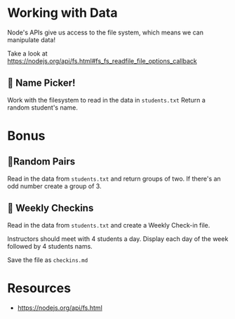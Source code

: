 # Working with Data

Node's APIs give us access to the file system, which means we can manipulate data!

Take a look at https://nodejs.org/api/fs.html#fs_fs_readfile_file_options_callback

## 🙋 Name Picker!

Work with the filesystem to read in the data in `students.txt`
Return a random student's name.

# Bonus 

## 👯‍Random Pairs

Read in the data from `students.txt` and return groups of two.
If there's an odd number create a group of 3.

## 👩‍ Weekly Checkins

Read in the data from `students.txt` and create a Weekly Check-in file.

Instructors should meet with 4 students a day.  Display each day of the week followed by 4 students nams.

Save the file as `checkins.md`

# Resources

- https://nodejs.org/api/fs.html
